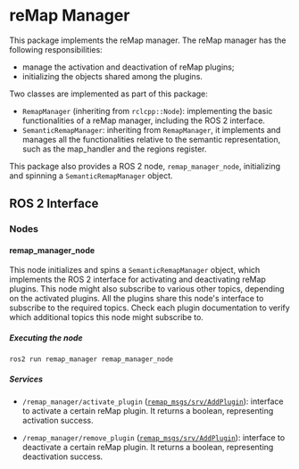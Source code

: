 reMap Manager
======================

This package implements the reMap manager. The reMap manager has the following responsibilities:
- manage the activation and deactivation of reMap plugins;
- initializing the objects shared among the plugins.

Two classes are implemented as part of this package:
- `RemapManager` (inheriting from `rclcpp::Node`): implementing the basic functionalities of a reMap manager, including the ROS 2 interface.
- `SemanticRemapManager`: inheriting from `RemapManager`, it implements and manages all the functionalities relative to the semantic representation,
such as the map_handler and the regions register.

This package also provides a ROS 2 node, `remap_manager_node`, initializing and spinning a `SemanticRemapManager` object.

## ROS 2 Interface

### Nodes

#### remap_manager_node

This node initializes and spins a `SemanticRemapManager` object, which implements the ROS 2 interface for activating and deactivating reMap plugins.
This node might also subscribe to various other topics, depending on the activated plugins. All the plugins share this node's interface to subscribe to the required topics.
Check each plugin documentation to verify which additional topics this node might subscribe to.

##### Executing the node

`ros2 run remap_manager remap_manager_node`

##### Services

- `/remap_manager/activate_plugin` ([`remap_msgs/srv/AddPlugin`](https://gitlab.pal-robotics.com/interaction/remap_msgs/-/blob/main/srv/AddPlugin.srv?ref_type=heads)): 
interface to activate a certain reMap plugin. It returns a boolean, representing activation success.

- `/remap_manager/remove_plugin` ([`remap_msgs/srv/AddPlugin`](https://gitlab.pal-robotics.com/interaction/remap_msgs/-/blob/main/srv/RemovePlugin.srv?ref_type=heads)):
interface to deactivate a certain reMap plugin. It returns a boolean, representing deactivation success.